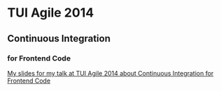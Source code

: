 # TUI Agile 2014
## Continuous Integration
### for Frontend Code

[My slides for my talk at TUI Agile 2014 about Continuous Integration for Frontend Code](http://gmarty.github.io/TUI-Agile-2014-Talk/)
